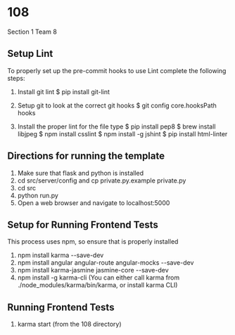 # 108
Section 1 Team 8

## Setup Lint

To properly set up the pre-commit hooks to use Lint complete the following steps:
1. Install git lint 
$ pip install git-lint

2. Setup git to look at the correct git hooks
$ git config core.hooksPath hooks

3. Install the proper lint for the file type
$ pip install pep8
$ brew install libjpeg 
$ npm install csslint
$ npm install -g jshint
$ pip install html-linter

## Directions for running the template
1. Make sure that flask and python is installed
2. cd src/server/config and cp private.py.example private.py
3. cd src
4. python run.py
5. Open a web browser and navigate to localhost:5000

## Setup for Running Frontend Tests
This process uses npm, so ensure that is properly installed
1. npm install karma --save-dev 
2. npm install angular angular-route angular-mocks --save-dev 
3. npm install karma-jasmine jasmine-core --save-dev
4. npm install -g karma-cli (You can either call karma from ./node_modules/karma/bin/karma, or install karma CLI)

## Running Frontend Tests
1. karma start (from the 108 directory)

